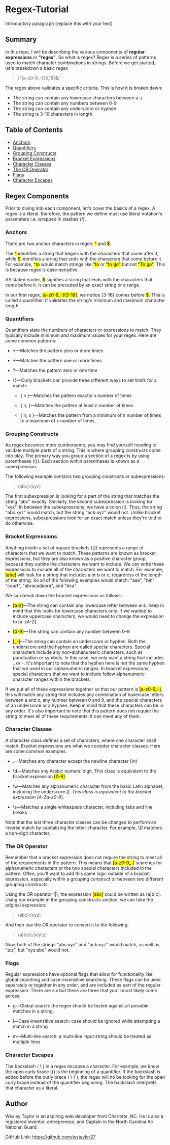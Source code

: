 # Regex-Tutorial

Introductory paragraph (replace this with your text)

## Summary

In this repo, I will be describing the various components of **regular expressions** or **"regex"**. So what is regex? Regex is a series of patterns used to match character combinations in strings. Before we get started, let's breakdown a basic regex

> /^[a-z0-9_-]{3,16}$/

The regex above validates a specific criteria. This is how it is broken down:

- The string can contain any lowercase characters between a-z
- The string can contain any numbers between 0-9
- The string can contain any underscore or hyphen
- The string is 3-16 characters in length

## Table of Contents

- [Anchors](#anchors)
- [Quantifiers](#quantifiers)
- [Grouping Constructs](#grouping-constructs)
- [Bracket Expressions](#bracket-expressions)
- [Character Classes](#character-classes)
- [The OR Operator](#the-or-operator)
- [Flags](#flags)
- [Character Escapes](#character-escapes)

## Regex Components

Prior to diving into each component, let's cover the basics of a regex. A regex is a literal, therefore, the pattern we define must use literal notation's parameters i.e. wrapped in slashes (/).

### Anchors

There are two anchor characters in regex: <mark>^</mark> and <mark>$</mark>.

The <mark>^</mark> identifies a string that begins with the characters that come after it, while <mark>$</mark> identifies a string that ends with the characters that come before it. For example, <mark>^to</mark> would match strings like <mark>"to</mark> or <mark>"to go"</mark> but not <mark>"To go"</mark>. This is because regex is case-sensitive.

AS stated earlier, <mark>$</mark> signifies a string that ends with the characters that come before it. It can be preceded by an exact string or a range.

In our first regex, <mark>[a-z0-9_-]{3-16}</mark>, we notice {3-16} comes before <mark>$</mark>. This is called a quantifier. It validates the string's minimum and maximum character length.

### Quantifiers

Quantifiers state the numbers of characters or expressions to match. They typically include minimum and maximum values for your regex. Here are some common patterns:

- \*—Matches the pattern zero or more times

- +—Matches the pattern one or more times

- ?—Matches the pattern zero or one time

- {}—Curly brackets can provide three different ways to set limits for a match:

  - { n }—Matches the pattern exactly n number of times

  - { n, }—Matches the pattern at least n number of times

  - { n, x }—Matches the pattern from a minimum of n number of times to a maximum of x number of times

### Grouping Constructs

As regex becomes more cumbersome, you may find yourself needing to validate multiple parts of a string. This is where grouping constructs come into play. The primary way you group a section of a regex is by using parentheses (()). Each section within parentheses is known as a subexpression.

The following example contains two grouping constructs or subexpressions:

> (abc):(xyz)

The first subexpression is looking for a part of the string that matches the string "abc" exactly. Similarly, the second subexpression is looking for "xyz". In between the subexpressions, we have a colon (:). Thus, the string "abc:xyz" would match, but the string "acb:xyz" would not. Unlike bracket expressions, subexpressions look for an exact match unless they're told to do otherwise.

### Bracket Expressions

Anything inside a set of square brackets ([]) represents a range of characters that we want to match. These patterns are known as bracket expressions, but they are also known as a positive character group, because they outline the characters we want to include. We can write these expressions to include all of the characters we want to match. For example, <mark>[abc]</mark> will look for a string that includes a or b or c, regardless of the length of the string. So all of the following examples would match: "aaa", "bin" "court", "abracadabra", and "bca".

We can break down the bracket expressions as follows:

- <mark>[a-z]</mark>—The string can contain any lowercase letter between a–z. Keep in mind that this looks for lowercase characters only. If we wanted to include uppercase characters, we would need to change the expression to [a-zA-Z].

- <mark>[0-9]</mark>—The string can contain any number between 0–9

- <mark>[_-]</mark>—The string can contain an underscore or hyphen. Both the underscore and the hyphen are called special characters. Special characters include any non-alphanumeric characters, such as punctuation or symbols. In this case, we only want a string that includes \_ or -. It's important to note that the hyphen here is not the same hyphen that we used in our alphanumeric ranges. In bracket expressions, special characters that we want to include follow alphanumeric character ranges within the brackets.

If we put all of these expressions together so that our pattern is <mark>[a-z0-9_-]</mark>, this will match any string that includes any combination of lowercase letters between a and z, any number between 0 and 9, and the special characters of an underscore or a hyphen. Keep in mind that these characters can be in any order. It's also important to note that this pattern does not require the string to meet all of these requirements; it can meet any of them.

### Character Classes

A character class defines a set of characters, where one character shall match. Bracket expressions are what we consider character classes. Here are some common examples:

- .—Matches any character except the newline character (\n)

- \d—Matches any Arabic numeral digit. This class is equivalent to the bracket expression <mark>[0-9]</mark>.

- \w—Matches any alphanumeric character from the basic Latin alphabet, including the underscore (_). This class is equivalent to the bracket expression [A-Za-z0-9_].

- \s—Matches a single whitespace character, including tabs and line breaks

Note that the last three character classes can be changed to perform an inverse match by capitalizing the letter character. For example, \D matches a non-digit character.

### The OR Operator

Remember that a bracket expression does not require the string to meet all of the requirements in the pattern. This means that <mark>[a-z0-9_-]</mark> searches for alphanumeric characters or the two special characters included in the pattern. Often, you'll want to add this same logic outside of a bracket expression, especially within a grouping construct or between two different grouping constructs.

Using the OR operator (|), the expression <mark>[abc]</mark> could be written as (a|b|c). Using our example in the grouping constructs section, we can take the original expression:

> (abc):(xyz)

And then use the OR operator to convert it to the following:

> (a|b|c):(x|y|z)

Now, both of the strings "abc:xyz" and "acb:xyz" would match, as well as "a:z", but "xyz:abc" would not.

### Flags

Regular expressions have optional flags that allow for functionality like global searching and case-insensitive searching. These flags can be used separately or together in any order, and are included as part of the regular expression. There are six but these are three that you'll most likely come across:

- g—Global search: the regex should be tested against all possible matches in a string.

- i—Case-insensitive search: case should be ignored while attempting a match in a string

- m—Multi-line search: a multi-line input string should be treated as multiple lines

### Character Escapes

The backslash ( \ ) in a regex escapes a character. For example, we know the open curly brace ({) is the beginning of a quantifier. If the backslash is added before the curly brace ( \ { ), the regex will no be looking for the open curly brace instead of the quantifier beginning. The backslash interprets that character as a literal.

## Author

Wesley Taylor is an aspiring web developer from Charlotte, NC. He is also a registered inventor, entrepreneur, and Captain in the North Carolina Air National Guard.

GitHub Link: https://github.com/wstaylor27
